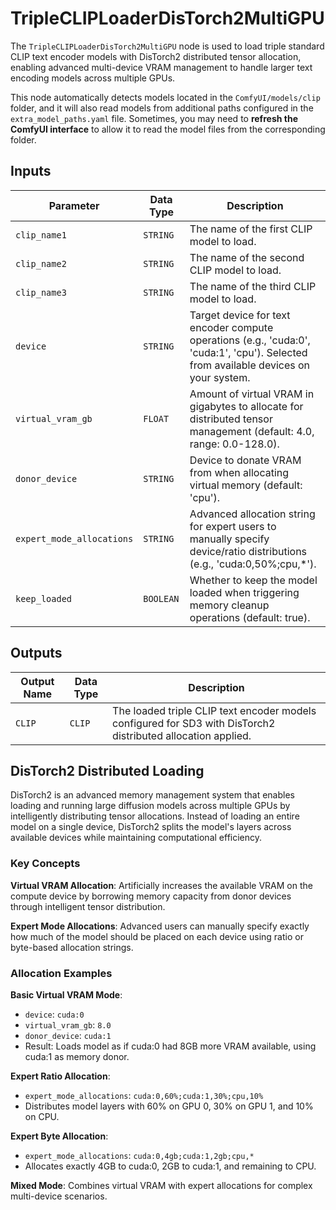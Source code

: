# TripleCLIPLoaderDisTorch2MultiGPU

The `TripleCLIPLoaderDisTorch2MultiGPU` node is used to load triple standard CLIP text encoder models with DisTorch2 distributed tensor allocation, enabling advanced multi-device VRAM management to handle larger text encoding models across multiple GPUs.

This node automatically detects models located in the `ComfyUI/models/clip` folder, and it will also read models from additional paths configured in the `extra_model_paths.yaml` file. Sometimes, you may need to **refresh the ComfyUI interface** to allow it to read the model files from the corresponding folder.

## Inputs

| Parameter | Data Type | Description |
| --- | --- | --- |
| `clip_name1` | `STRING` | The name of the first CLIP model to load. |
| `clip_name2` | `STRING` | The name of the second CLIP model to load. |
| `clip_name3` | `STRING` | The name of the third CLIP model to load. |
| `device` | `STRING` | Target device for text encoder compute operations (e.g., 'cuda:0', 'cuda:1', 'cpu'). Selected from available devices on your system. |
| `virtual_vram_gb` | `FLOAT` | Amount of virtual VRAM in gigabytes to allocate for distributed tensor management (default: 4.0, range: 0.0-128.0). |
| `donor_device` | `STRING` | Device to donate VRAM from when allocating virtual memory (default: 'cpu'). |
| `expert_mode_allocations` | `STRING` | Advanced allocation string for expert users to manually specify device/ratio distributions (e.g., 'cuda:0,50%;cpu,*'). |
| `keep_loaded` | `BOOLEAN` | Whether to keep the model loaded when triggering memory cleanup operations (default: true). |

## Outputs

| Output Name | Data Type | Description |
| --- | --- | --- |
| `CLIP` | `CLIP` | The loaded triple CLIP text encoder models configured for SD3 with DisTorch2 distributed allocation applied. |

## DisTorch2 Distributed Loading

DisTorch2 is an advanced memory management system that enables loading and running large diffusion models across multiple GPUs by intelligently distributing tensor allocations. Instead of loading an entire model on a single device, DisTorch2 splits the model's layers across available devices while maintaining computational efficiency.

### Key Concepts

**Virtual VRAM Allocation**: Artificially increases the available VRAM on the compute device by borrowing memory capacity from donor devices through intelligent tensor distribution.

**Expert Mode Allocations**: Advanced users can manually specify exactly how much of the model should be placed on each device using ratio or byte-based allocation strings.

### Allocation Examples

**Basic Virtual VRAM Mode**:
- `device`: `cuda:0`
- `virtual_vram_gb`: `8.0`
- `donor_device`: `cuda:1`
- Result: Loads model as if cuda:0 had 8GB more VRAM available, using cuda:1 as memory donor.

**Expert Ratio Allocation**:
- `expert_mode_allocations`: `cuda:0,60%;cuda:1,30%;cpu,10%`
- Distributes model layers with 60% on GPU 0, 30% on GPU 1, and 10% on CPU.

**Expert Byte Allocation**:
- `expert_mode_allocations`: `cuda:0,4gb;cuda:1,2gb;cpu,*`
- Allocates exactly 4GB to cuda:0, 2GB to cuda:1, and remaining to CPU.

**Mixed Mode**:
Combines virtual VRAM with expert allocations for complex multi-device scenarios.
